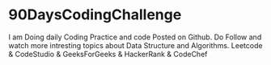# 90DaysCodingChallenge
I am Doing daily Coding Practice and code Posted on Github.
Do Follow and watch more intresting topics about Data Structure and Algorithms.
Leetcode & CodeStudio & GeeksForGeeks & HackerRank & CodeChef
